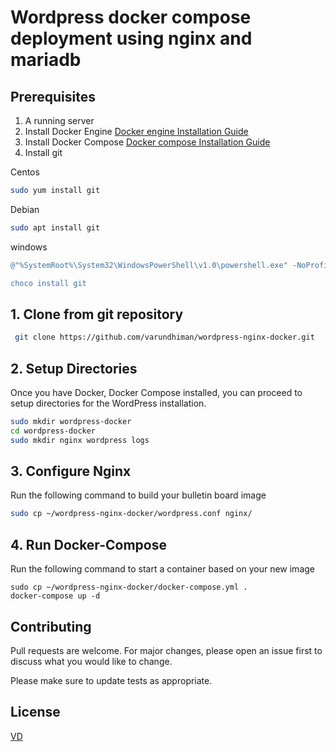 # Wordpress docker compose deployment using nginx and mariadb

## Prerequisites

1. A running server
2. Install Docker Engine
[Docker engine Installation Guide](https://docs.docker.com/engine/install/)
3. Install Docker Compose
[Docker compose Installation Guide](https://docs.docker.com/compose/install/)
4. Install git 
  
  Centos 
 ```bash
 sudo yum install git
 ```
  Debian
 ```bash
 sudo apt install git
 ```
  windows
  ```powershell
 @"%SystemRoot%\System32\WindowsPowerShell\v1.0\powershell.exe" -NoProfile -InputFormat None -ExecutionPolicy Bypass -Command " [System.Net.ServicePointManager]::SecurityProtocol = 3072; iex ((New-Object System.Net.WebClient).DownloadString('https://chocolatey.org/install.ps1'))" && SET "PATH=%PATH%;%ALLUSERSPROFILE%\chocolatey\bin"
  
choco install git
 ```
 
## 1. Clone from git repository
```bash
 git clone https://github.com/varundhiman/wordpress-nginx-docker.git
 ```
## 2. Setup Directories

Once you have Docker, Docker Compose installed, you can proceed to setup directories for the WordPress installation.

```bash
sudo mkdir wordpress-docker
cd wordpress-docker
sudo mkdir nginx wordpress logs
```

## 3. Configure Nginx
Run the following command to build your bulletin board image
```bash
sudo cp ~/wordpress-nginx-docker/wordpress.conf nginx/
```

## 4. Run Docker-Compose
Run the following command to start a container based on your new image
```docker
sudo cp ~/wordpress-nginx-docker/docker-compose.yml .
docker-compose up -d
```

## Contributing
Pull requests are welcome. For major changes, please open an issue first to discuss what you would like to change.

Please make sure to update tests as appropriate.

## License
[VD](https://github.com/varundhiman)
